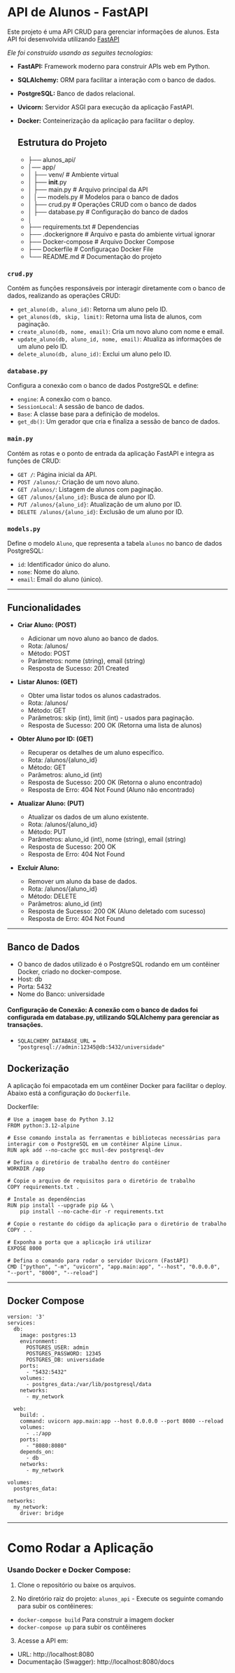 # API de Alunos - FastAPI

Este projeto é uma API CRUD para gerenciar informações de alunos. Esta API foi desenvolvida utilizando [FastAPI](https://fastapi.tiangolo.com/)

*Ele foi construído usando as seguites tecnologias:*
- **FastAPI:** Framework moderno para construir APIs web em Python.
- **SQLAlchemy:** ORM para facilitar a interação com o banco de dados.
- **PostgreSQL:** Banco de dados relacional.
- **Uvicorn:** Servidor ASGI para execução da aplicação FastAPI.
- **Docker:** Conteinerização da aplicação para facilitar o deploy.
  

    ## Estrutura do Projeto
    -   ├── alunos_api/
    -   │── app/
    -   │   ├── venv/                # Ambiente virtual
    -   │   ├── __init__.py
    -   │   ├── main.py              # Arquivo principal da API
    -   │   │── models.py            # Modelos para o banco de dados
    -   │   ├── crud.py              # Operações CRUD com o banco de dados
    -   │   ├── database.py          # Configuração do banco de dados
    -   │
    -   ├── requirements.txt         # Dependencias   
    -   ├── .dockerignore            # Arquivo e pasta do ambiente virtual ignorar
    -   ├── Docker-compose           # Arquivo Docker Compose
    -   ├── Dockerfile               # Configuraçao Docker File
    -   └── README.md                # Documentação do projeto

      
### `crud.py`
Contém as funções responsáveis por interagir diretamente com o banco de dados, realizando as operações CRUD:

- `get_aluno(db, aluno_id)`: Retorna um aluno pelo ID.
- `get_alunos(db, skip, limit)`: Retorna uma lista de alunos, com paginação.
- `create_aluno(db, nome, email)`: Cria um novo aluno com nome e email.
- `update_aluno(db, aluno_id, nome, email)`: Atualiza as informações de um aluno pelo ID.
- `delete_aluno(db, aluno_id)`: Exclui um aluno pelo ID.

### `database.py`
Configura a conexão com o banco de dados PostgreSQL e define:

- `engine`: A conexão com o banco.
- `SessionLocal`: A sessão de banco de dados.
- `Base`: A classe base para a definição de modelos.
- `get_db()`: Um gerador que cria e finaliza a sessão de banco de dados.

### `main.py`
Contém as rotas e o ponto de entrada da aplicação FastAPI e integra as funções de CRUD:

- `GET /`: Página inicial da API.
- `POST /alunos/`: Criação de um novo aluno.
- `GET /alunos/`: Listagem de alunos com paginação.
- `GET /alunos/{aluno_id}`: Busca de aluno por ID.
- `PUT /alunos/{aluno_id}`: Atualização de um aluno por ID.
- `DELETE /alunos/{aluno_id}`: Exclusão de um aluno por ID.

### `models.py`
Define o modelo `Aluno`, que representa a tabela `alunos` no banco de dados PostgreSQL:

- `id`: Identificador único do aluno.
- `nome`: Nome do aluno.
- `email`: Email do aluno (único).
---

## Funcionalidades

- **Criar Aluno: (POST)**
    - Adicionar um novo aluno ao banco de dados.
    - Rota: /alunos/
    - Método: POST
    - Parâmetros: nome (string), email (string)
    - Resposta de Sucesso: 201 Created
      
- **Listar Alunos: (GET)**
  - Obter uma listar todos os alunos cadastrados.
  - Rota: /alunos/
  - Método: GET
  - Parâmetros: skip (int), limit (int) - usados para paginação.
  - Resposta de Sucesso: 200 OK (Retorna uma lista de alunos)

- **Obter Aluno por ID: (GET)**
  - Recuperar os detalhes de um aluno específico.
  - Rota: /alunos/{aluno_id}
  - Método: GET
  - Parâmetros: aluno_id (int)
  - Resposta de Sucesso: 200 OK (Retorna o aluno encontrado)
  - Resposta de Erro: 404 Not Found (Aluno não encontrado)
  
- **Atualizar Aluno: (PUT)**
  - Atualizar os dados de um aluno existente.
  - Rota: /alunos/{aluno_id}
  - Método: PUT
  - Parâmetros: aluno_id (int), nome (string), email (string)
  - Resposta de Sucesso: 200 OK
  - Resposta de Erro: 404 Not Found

- **Excluir Aluno:**
  - Remover um aluno da base de dados.
  - Rota: /alunos/{aluno_id}
  - Método: DELETE
  - Parâmetros: aluno_id (int)
  - Resposta de Sucesso: 200 OK (Aluno deletado com sucesso)
  - Resposta de Erro: 404 Not Found

 ---

 ## Banco de Dados
 - O banco de dados utilizado é o PostgreSQL rodando em um contêiner Docker, criado no docker-compose.
 - Host: db
 - Porta: 5432
 - Nome do Banco: universidade
   
 #### Configuração de Conexão: A conexão com o banco de dados foi configurada em database.py, utilizando SQLAlchemy para gerenciar as transações.
  - `SQLALCHEMY_DATABASE_URL = "postgresql://admin:12345@db:5432/universidade"`

## Dockerização
 A aplicação foi empacotada em um contêiner Docker para facilitar o deploy. Abaixo está a configuração do `Dockerfile`.

Dockerfile:
```
# Use a imagem base do Python 3.12
FROM python:3.12-alpine

# Esse comando instala as ferramentas e bibliotecas necessárias para interagir com o PostgreSQL em um contêiner Alpine Linux.
RUN apk add --no-cache gcc musl-dev postgresql-dev

# Defina o diretório de trabalho dentro do contêiner
WORKDIR /app

# Copie o arquivo de requisitos para o diretório de trabalho
COPY requirements.txt .

# Instale as dependências
RUN pip install --upgrade pip && \
    pip install --no-cache-dir -r requirements.txt

# Copie o restante do código da aplicação para o diretório de trabalho
COPY . .

# Exponha a porta que a aplicação irá utilizar
EXPOSE 8000

# Defina o comando para rodar o servidor Uvicorn (FastAPI)
CMD ["python", "-m", "uvicorn", "app.main:app", "--host", "0.0.0.0", "--port", "8000", "--reload"]
```
---

## Docker Compose
```
version: '3'
services:
  db:
    image: postgres:13
    environment:
      POSTGRES_USER: admin
      POSTGRES_PASSWORD: 12345
      POSTGRES_DB: universidade
    ports:
      - "5432:5432"
    volumes:
      - postgres_data:/var/lib/postgresql/data
    networks:
      - my_network

  web:
    build: .
    command: uvicorn app.main:app --host 0.0.0.0 --port 8080 --reload
    volumes:
      - .:/app
    ports:
      - "8080:8080"
    depends_on:
      - db
    networks:
      - my_network

volumes:
  postgres_data:

networks:
  my_network:
    driver: bridge
```

---

# Como Rodar a Aplicação
 ### Usando Docker e Docker Compose:
 
 1. Clone o repositório ou baixe os arquivos.

 2. No diretório raiz do projeto: `alunos_api` - Execute os seguinte comando para subir os contêineres:

 - `docker-compose build` Para construir a imagem docker
 - `docker-compose up` para subir os contêineres

3. Acesse a API em:
  - URL: http://localhost:8080
  - Documentação (Swagger): http://localhost:8080/docs
